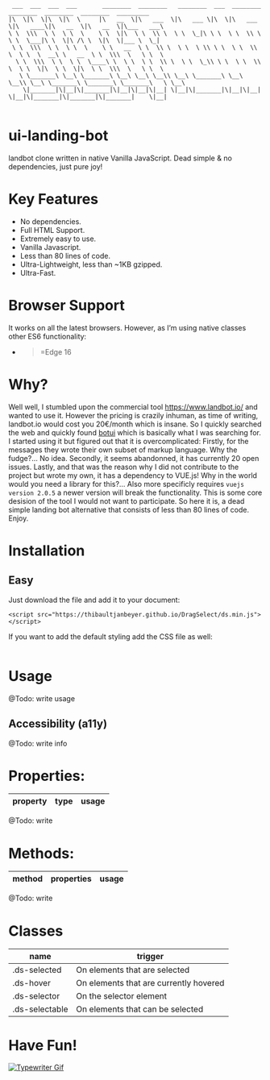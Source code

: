 ```
 ___  ___  ___  ___       ________  ________   ________  ___  ________   ________  ________  ________  _________   
|\  \|\  \|\  \|\  \     |\   __  \|\   ___  \|\   ___ \|\  \|\   ___  \|\   ____\|\   __  \|\   __  \|\___   ___\ 
\ \  \\\  \ \  \ \  \    \ \  \|\  \ \  \\ \  \ \  \_|\ \ \  \ \  \\ \  \ \  \___|\ \  \|\ /\ \  \|\  \|___ \  \_| 
 \ \  \\\  \ \  \ \  \    \ \   __  \ \  \\ \  \ \  \ \\ \ \  \ \  \\ \  \ \  \  __\ \   __  \ \  \\\  \   \ \  \  
  \ \  \\\  \ \  \ \  \____\ \  \ \  \ \  \\ \  \ \  \_\\ \ \  \ \  \\ \  \ \  \|\  \ \  \|\  \ \  \\\  \   \ \  \ 
   \ \_______\ \__\ \_______\ \__\ \__\ \__\\ \__\ \_______\ \__\ \__\\ \__\ \_______\ \_______\ \_______\   \ \__\
    \|_______|\|__|\|_______|\|__|\|__|\|__| \|__|\|_______|\|__|\|__| \|__|\|_______|\|_______|\|_______|    \|__|
                                                                                                                   

```
# ui-landing-bot

landbot clone written in native Vanilla JavaScript. Dead simple &amp; no dependencies, just pure joy!

# Key Features

- No dependencies.
- Full HTML Support.
- Extremely easy to use.
- Vanilla Javascript.
- Less than 80 lines of code.
- Ultra-Lightweight, less than ~1KB gzipped.
- Ultra-Fast.

# Browser Support

It works on all the latest browsers. However, as I’m using native classes other ES6 functionality:  
- >=Edge 16 

# Why?

Well well, I stumbled upon the commercial tool https://www.landbot.io/ and wanted to use it. However the pricing is crazily inhuman, as time of writing, landbot.io would cost you 20€/month which is insane. So I quickly searched the web and quickly found [botui](https://github.com/botui/botui) which is basically what I was searching for. I started using it but figured out that it is overcomplicated: Firstly, for the messages they wrote their own subset of markup language. Why the fudge?… No idea. Secondly, it seems abandonned, it has currently 20 open issues. Lastly, and that was the reason why I did not contribute to the project but wrote my own, it has a dependency to VUE.js! Why in the world would you need a library for this?… Also more specificly requires `vuejs version 2.0.5` a newer version will break the functionality. This is some core desision of the tool I would not want to participate. So here it is, a dead simple landing bot alternative that consists of less than 80 lines of code. Enjoy.

# Installation

## Easy

Just download the file and add it to your document:
```
<script src="https://thibaultjanbeyer.github.io/DragSelect/ds.min.js"></script>
```
If you want to add the default styling add the CSS file as well:
```

```

# Usage

@Todo: write usage

## Accessibility (a11y)

@Todo: write info

# Properties:
| property | type | usage |
|--- |--- |--- |
@Todo: write

# Methods:
| method | properties | usage |
|--- |--- |--- |
@Todo: write

# Classes
| name | trigger |
|--- |--- |
|.ds-selected |On elements that are selected
|.ds-hover |On elements that are currently hovered
|.ds-selector |On the selector element
|.ds-selectable |On elements that can be selected

# Have Fun!

[![Typewriter Gif](https://thibaultjanbeyer.github.io/DragSelect/typewriter.gif)](http://thibaultjanbeyer.com/)